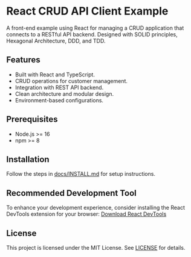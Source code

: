 # React CRUD API Client Example

A front-end example using React for managing a CRUD application that connects to a RESTful API backend. Designed with SOLID principles, Hexagonal Architecture, DDD, and TDD.

## Features

- Built with React and TypeScript.
- CRUD operations for customer management.
- Integration with REST API backend.
- Clean architecture and modular design.
- Environment-based configurations.

## Prerequisites

- Node.js >= 16
- npm >= 8

## Installation

Follow the steps in [docs/INSTALL.md](./docs/INSTALL.md) for setup instructions.

## Recommended Development Tool

To enhance your development experience, consider installing the React DevTools extension for your browser: [Download React DevTools](https://reactjs.org/link/react-devtools)

## License

This project is licensed under the MIT License. See [LICENSE](./LICENSE) for details.
